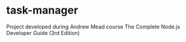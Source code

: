 # task-manager

Project developed during Andrew Mead course The Complete Node.js Developer Guide (3rd Edition)
